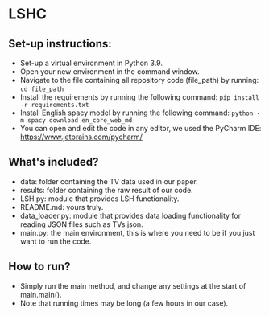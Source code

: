# LSHC

## Set-up instructions:

- Set-up a virtual environment in Python 3.9.
- Open your new environment in the command window.
- Navigate to the file containing all repository code (file_path) by running: ```cd file_path```
- Install the requirements by running the following command: ```pip install -r requirements.txt```
- Install English spacy model by running the following command: ```python -m spacy download en_core_web_md```
- You can open and edit the code in any editor, we used the PyCharm IDE: https://www.jetbrains.com/pycharm/

## What's included?

- data: folder containing the TV data used in our paper.
- results: folder containing the raw result of our code.
- LSH.py: module that provides LSH functionality.
- README.md: yours truly.
- data_loader.py: module that provides data loading functionality for reading JSON files such as TVs.json.
- main.py: the main environment, this is where you need to be if you just want to run the code.

## How to run?

- Simply run the main method, and change any settings at the start of main.main().
- Note that running times may be long (a few hours in our case).
